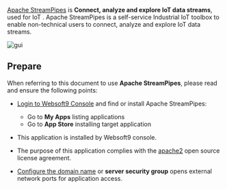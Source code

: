 [Apache StreamPipes](https://streampipes.apache.org/) is **Connect, analyze and explore IoT data streams**, used for IoT . Apache StreamPipes is a self-service Industrial IoT toolbox to enable non-technical users to connect, analyze and explore IoT data streams.


![gui](https://libs.websoft9.com/Websoft9/DocsPicture/zh/streampipes/streampipes-gui-websoft9.png)


## Prepare

When referring to this document to use **Apache StreamPipes**, please read and ensure the following points:

- [Login to Websoft9 Console](./login-console) and find or install Apache StreamPipes:
  - Go to **My Apps** listing applications 
  - Go to **App Store** installing target application

- This application is installed by Websoft9 console.


- The purpose of this application complies with the [apache2](https://opensource.org/licenses/Apache-2.0) open source license agreement.


- [Configure the domain name](./domain-set) or **server security group** opens external network ports for application access.